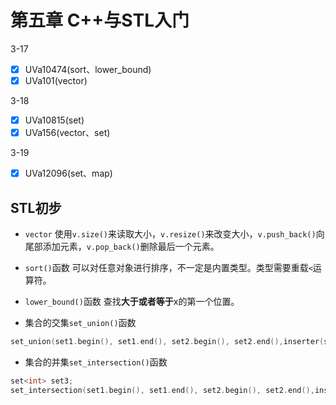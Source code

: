 # 第五章 C++与STL入门

3-17
- [x] UVa10474(sort、lower_bound)
- [x] UVa101(vector)

3-18
- [x] UVa10815(set)
- [x] UVa156(vector、set)

3-19
- [x] UVa12096(set、map)

## STL初步

- `vector`
  使用`v.size()`来读取大小，`v.resize()`来改变大小，`v.push_back()`向尾部添加元素，`v.pop_back()`删除最后一个元素。

- `sort()`函数
  可以对任意对象进行排序，不一定是内置类型。类型需要重载`<`运算符。

- `lower_bound()`函数
  查找**大于或者等于**x的第一个位置。

- 集合的交集`set_union()`函数
```cpp
set_union(set1.begin(), set1.end(), set2.begin(), set2.end(),inserter(set3, set3.begin()));
```

- 集合的并集`set_intersection()`函数
```cpp
set<int> set3;
set_intersection(set1.begin(), set1.end(), set2.begin(), set2.end(),inserter(set3, set3.begin()));
```